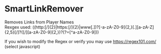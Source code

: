 # SmartLinkRemover
  Removes Links from Player Names  
  Rexgex used: ((http:[/]{2}|https:[/]{2}|www[.])?[-a-zA-Z0-9]{2,}[.][a-zA-Z]{2,5}[/]?([/][a-zA-Z0-9]{2,})?(?=[^a-zA-Z0-9]))

  If you wish to modify the Regex or verify you may use https://regex101.com/ (select javascript)  

